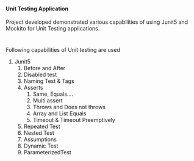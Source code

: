 #### Unit Testing Application

Project developed demonstrated various capabilities of using Junit5 and Mockito for Unit Testing applications. 
#
Following capabilities of Unit testing are used
1. Junit5
    1. Before and After
    1. Disabled test
    1. Naming Test & Tags
    1. Asserts
        1. Same, Equals....
        1. Multi assert
        1. Throws and Does not throws
        1. Array and List Equals
        1. Timeout & Timeout Preemptively
    1. Repeated Test
    1. Nested Test
    1. Assumptions
    1. Dynamic Test
    1. ParameterizedTest
    
